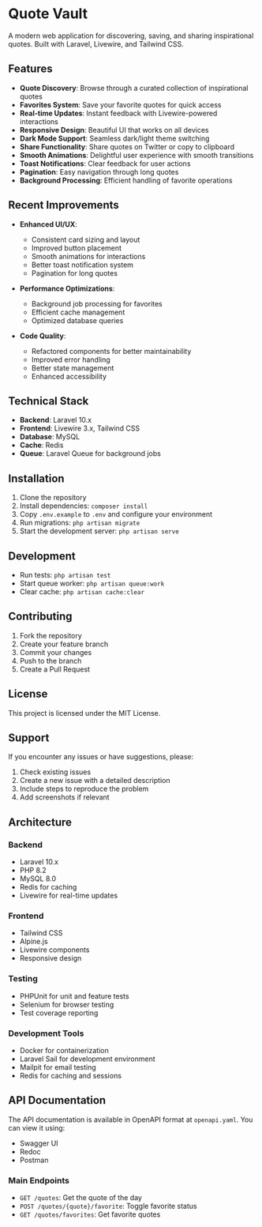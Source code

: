 # Quote Vault

A modern web application for discovering, saving, and sharing inspirational quotes. Built with Laravel, Livewire, and Tailwind CSS.

## Features

- **Quote Discovery**: Browse through a curated collection of inspirational quotes
- **Favorites System**: Save your favorite quotes for quick access
- **Real-time Updates**: Instant feedback with Livewire-powered interactions
- **Responsive Design**: Beautiful UI that works on all devices
- **Dark Mode Support**: Seamless dark/light theme switching
- **Share Functionality**: Share quotes on Twitter or copy to clipboard
- **Smooth Animations**: Delightful user experience with smooth transitions
- **Toast Notifications**: Clear feedback for user actions
- **Pagination**: Easy navigation through long quotes
- **Background Processing**: Efficient handling of favorite operations

## Recent Improvements

- **Enhanced UI/UX**:
  - Consistent card sizing and layout
  - Improved button placement
  - Smooth animations for interactions
  - Better toast notification system
  - Pagination for long quotes

- **Performance Optimizations**:
  - Background job processing for favorites
  - Efficient cache management
  - Optimized database queries

- **Code Quality**:
  - Refactored components for better maintainability
  - Improved error handling
  - Better state management
  - Enhanced accessibility

## Technical Stack

- **Backend**: Laravel 10.x
- **Frontend**: Livewire 3.x, Tailwind CSS
- **Database**: MySQL
- **Cache**: Redis
- **Queue**: Laravel Queue for background jobs

## Installation

1. Clone the repository
2. Install dependencies: `composer install`
3. Copy `.env.example` to `.env` and configure your environment
4. Run migrations: `php artisan migrate`
5. Start the development server: `php artisan serve`

## Development

- Run tests: `php artisan test`
- Start queue worker: `php artisan queue:work`
- Clear cache: `php artisan cache:clear`

## Contributing

1. Fork the repository
2. Create your feature branch
3. Commit your changes
4. Push to the branch
5. Create a Pull Request

## License

This project is licensed under the MIT License.

## Support

If you encounter any issues or have suggestions, please:
1. Check existing issues
2. Create a new issue with a detailed description
3. Include steps to reproduce the problem
4. Add screenshots if relevant

## Architecture

### Backend
- Laravel 10.x
- PHP 8.2
- MySQL 8.0
- Redis for caching
- Livewire for real-time updates

### Frontend
- Tailwind CSS
- Alpine.js
- Livewire components
- Responsive design

### Testing
- PHPUnit for unit and feature tests
- Selenium for browser testing
- Test coverage reporting

### Development Tools
- Docker for containerization
- Laravel Sail for development environment
- Mailpit for email testing
- Redis for caching and sessions

## API Documentation

The API documentation is available in OpenAPI format at `openapi.yaml`. You can view it using:
- Swagger UI
- Redoc
- Postman

### Main Endpoints

- `GET /quotes`: Get the quote of the day
- `POST /quotes/{quote}/favorite`: Toggle favorite status
- `GET /quotes/favorites`: Get favorite quotes
